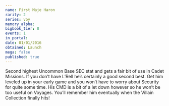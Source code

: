 ```yaml
---
name: First Maje Haron
rarity: 2
series: voy
memory_alpha:
bigbook_tier: 8
events: 1
in_portal:
date: 01/01/2016
obtained: Launch
mega: false
published: true
---
```


Second highest Uncommon Base SEC stat and gets a fair bit of use in Cadet Missions. If you don’t have L’Rell he’s certainly a good second best. Get him leveled up in your early game and you won’t have to worry about Security for quite some time. His CMD is a bit of a let down however so he won’t be too useful on Voyages. You’ll remember him eventually when the Villain Collection finally hits!
